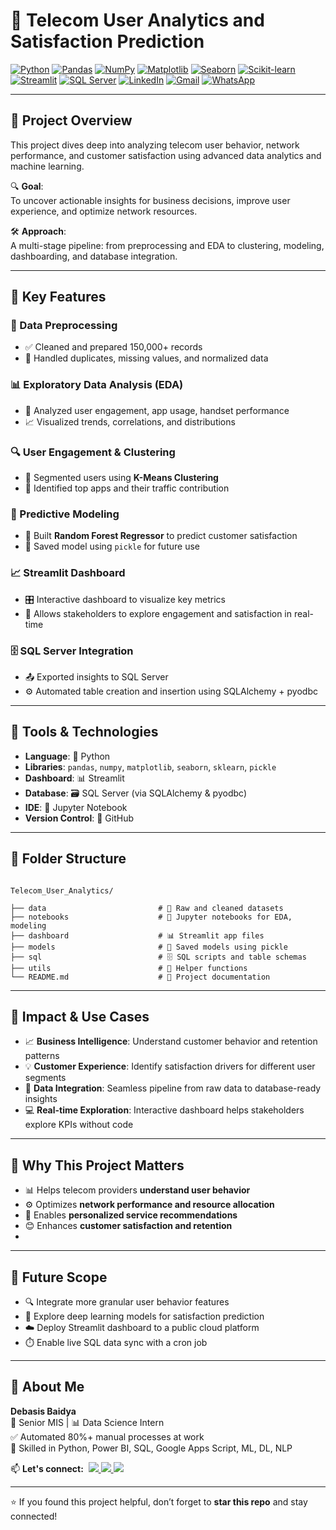 # 📡 Telecom User Analytics and Satisfaction Prediction

[![Python](https://img.shields.io/badge/Python-Used-blue?logo=python&logoColor=white)](https://www.python.org/)
[![Pandas](https://img.shields.io/badge/Pandas-Used-lightgrey?logo=pandas&logoColor=black)](https://pandas.pydata.org/)
[![NumPy](https://img.shields.io/badge/NumPy-Used-purple?logo=numpy&logoColor=white)](https://numpy.org/)
[![Matplotlib](https://img.shields.io/badge/Matplotlib-Used-orange?logo=matplotlib&logoColor=white)](https://matplotlib.org/)
[![Seaborn](https://img.shields.io/badge/Seaborn-Used-blue?logo=python&logoColor=white)](https://seaborn.pydata.org/)
[![Scikit-learn](https://img.shields.io/badge/Scikit--learn-Used-yellow?logo=scikit-learn&logoColor=black)](https://scikit-learn.org/)
[![Streamlit](https://img.shields.io/badge/Streamlit-Dashboard-red?logo=streamlit&logoColor=white)](https://streamlit.io/)
[![SQL Server](https://img.shields.io/badge/SQL_Server-Connected-blue?logo=microsoftsqlserver&logoColor=white)](https://www.microsoft.com/en-us/sql-server/)
[![LinkedIn](https://img.shields.io/badge/LinkedIn-Connect-blue?logo=linkedin&logoColor=white)](https://www.linkedin.com/in/debasisbaidya)
[![Gmail](https://img.shields.io/badge/Gmail-Mail_Me-red?logo=gmail&logoColor=white)](mailto:speak2debasis@gmail.com)
[![WhatsApp](https://img.shields.io/badge/WhatsApp-Chat-green?logo=whatsapp&logoColor=white)](https://api.whatsapp.com/send?phone=918013316086&text=Hi%20Debasis!)

---

## 🧾 Project Overview

This project dives deep into analyzing telecom user behavior, network performance, and customer satisfaction using advanced data analytics and machine learning.

🔍 **Goal**:  
To uncover actionable insights for business decisions, improve user experience, and optimize network resources.

🛠️ **Approach**:  
A multi-stage pipeline: from preprocessing and EDA to clustering, modeling, dashboarding, and database integration.

---

## 🔧 Key Features

### 🧼 Data Preprocessing
- ✅ Cleaned and prepared 150,000+ records  
- 🧹 Handled duplicates, missing values, and normalized data  

### 📊 Exploratory Data Analysis (EDA)
- 🔎 Analyzed user engagement, app usage, handset performance  
- 📈 Visualized trends, correlations, and distributions  

### 🔍 User Engagement & Clustering
- 🧠 Segmented users using **K-Means Clustering**  
- 📱 Identified top apps and their traffic contribution  

### 🤖 Predictive Modeling
- 🧮 Built **Random Forest Regressor** to predict customer satisfaction  
- 💾 Saved model using `pickle` for future use  

### 📈 Streamlit Dashboard
- 🎛️ Interactive dashboard to visualize key metrics  
- 👥 Allows stakeholders to explore engagement and satisfaction in real-time  

### 🗄️ SQL Server Integration
- 📤 Exported insights to SQL Server  
- ⚙️ Automated table creation and insertion using SQLAlchemy + pyodbc  

---

## 🧰 Tools & Technologies

- **Language**: 🐍 Python  
- **Libraries**: `pandas`, `numpy`, `matplotlib`, `seaborn`, `sklearn`, `pickle`  
- **Dashboard**: 📊 Streamlit  
- **Database**: 🗃️ SQL Server (via SQLAlchemy & pyodbc)  
- **IDE**: 📓 Jupyter Notebook  
- **Version Control**: 🧬 GitHub  

---

## 📁 Folder Structure

```

Telecom_User_Analytics/

├── data                         # 📂 Raw and cleaned datasets
├── notebooks                    # 📒 Jupyter notebooks for EDA, modeling
├── dashboard                    # 📊 Streamlit app files
├── models                       # 💾 Saved models using pickle
├── sql                          # 🗄️ SQL scripts and table schemas
├── utils                        # 🧰 Helper functions
└── README.md                    # 📝 Project documentation

```

---

## 🎯 Impact & Use Cases

- 📈 **Business Intelligence**: Understand customer behavior and retention patterns  
- 💡 **Customer Experience**: Identify satisfaction drivers for different user segments  
- 🧩 **Data Integration**: Seamless pipeline from raw data to database-ready insights  
- 💻 **Real-time Exploration**: Interactive dashboard helps stakeholders explore KPIs without code  

---

## 📌 Why This Project Matters

* 📊 Helps telecom providers **understand user behavior**
* ⚙️ Optimizes **network performance and resource allocation**
* 🎯 Enables **personalized service recommendations**
* 😊 Enhances **customer satisfaction and retention**
* 
---

## 🧭 Future Scope

- 🔍 Integrate more granular user behavior features  
- 🧠 Explore deep learning models for satisfaction prediction  
- ☁️ Deploy Streamlit dashboard to a public cloud platform  
- ⏱️ Enable live SQL data sync with a cron job  

---

## 👤 About Me

**Debasis Baidya**  
💼 Senior MIS | 📊 Data Science Intern  
✅ Automated 80%+ manual processes at work  
🧠 Skilled in Python, Power BI, SQL, Google Apps Script, ML, DL, NLP  

<p align="left">
  📫 <strong>Let's connect:</strong>&nbsp;

  <a href="https://www.linkedin.com/in/debasisbaidya">
    <img src="https://img.shields.io/badge/LinkedIn-View_Profile-blue?logo=linkedin&logoColor=white" />
  </a>

  <a href="mailto:speak2debasis@gmail.com">
    <img src="https://img.shields.io/badge/Gmail-Mail_Me-red?logo=gmail&logoColor=white" />
  </a>

  <a href="https://api.whatsapp.com/send?phone=918013316086&text=Hi%20Debasis!">
    <img src="https://img.shields.io/badge/WhatsApp-Message-green?logo=whatsapp&logoColor=white" />
  </a>
</p>

---

⭐ If you found this project helpful, don’t forget to **star this repo** and stay connected!
